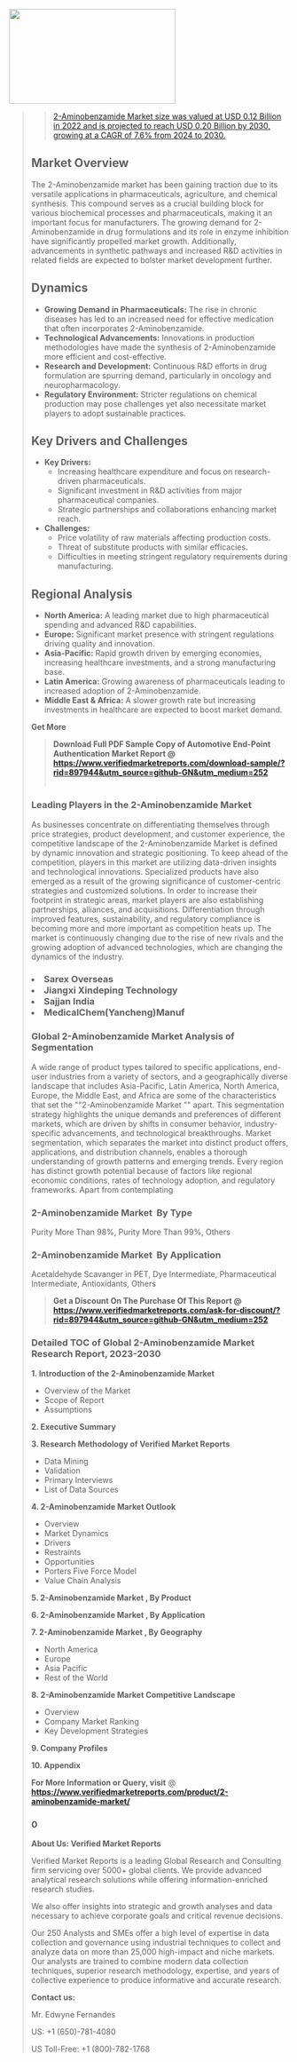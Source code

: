 <img src="https://ffe5etoiles.com/wp-content/uploads/2024/12/MST1-300x171.png" alt="" width="300" height="171" class="alignnone size-medium wp-image-20088" /><blockquote id="" class=""><a href="https://www.verifiedmarketreports.com/download-sample/?rid=870216&utm_source=github-GN&utm_medium=252" target="_blank"><blockquote id="" class=""><a href="https://www.verifiedmarketreports.com/download-sample/?rid=897944&utm_source=github-GN&utm_medium=252" target="_blank">2-Aminobenzamide Market size was valued at USD 0.12 Billion in 2022 and is projected to reach USD 0.20 Billion by 2030, growing at a CAGR of 7.6% from 2024 to 2030.</a></blockquote><p><h2>Market Overview</h2><p>The 2-Aminobenzamide market has been gaining traction due to its versatile applications in pharmaceuticals, agriculture, and chemical synthesis. This compound serves as a crucial building block for various biochemical processes and pharmaceuticals, making it an important focus for manufacturers. The growing demand for 2-Aminobenzamide in drug formulations and its role in enzyme inhibition have significantly propelled market growth. Additionally, advancements in synthetic pathways and increased R&D activities in related fields are expected to bolster market development further.</p><h2>Dynamics</h2><ul> <li><strong>Growing Demand in Pharmaceuticals:</strong> The rise in chronic diseases has led to an increased need for effective medication that often incorporates 2-Aminobenzamide.</li> <li><strong>Technological Advancements:</strong> Innovations in production methodologies have made the synthesis of 2-Aminobenzamide more efficient and cost-effective.</li> <li><strong>Research and Development:</strong> Continuous R&D efforts in drug formulation are spurring demand, particularly in oncology and neuropharmacology.</li> <li><strong>Regulatory Environment:</strong> Stricter regulations on chemical production may pose challenges yet also necessitate market players to adopt sustainable practices.</li></ul><h2>Key Drivers and Challenges</h2><ul> <li><strong>Key Drivers:</strong> <ul> <li>Increasing healthcare expenditure and focus on research-driven pharmaceuticals.</li> <li>Significant investment in R&D activities from major pharmaceutical companies.</li> <li>Strategic partnerships and collaborations enhancing market reach.</li> </ul> </li> <li><strong>Challenges:</strong> <ul> <li>Price volatility of raw materials affecting production costs.</li> <li>Threat of substitute products with similar efficacies.</li> <li>Difficulties in meeting stringent regulatory requirements during manufacturing.</li> </ul> </li></ul><h2>Regional Analysis</h2><ul> <li><strong>North America:</strong> A leading market due to high pharmaceutical spending and advanced R&D capabilities.</li> <li><strong>Europe:</strong> Significant market presence with stringent regulations driving quality and innovation.</li> <li><strong>Asia-Pacific:</strong> Rapid growth driven by emerging economies, increasing healthcare investments, and a strong manufacturing base.</li> <li><strong>Latin America:</strong> Growing awareness of pharmaceuticals leading to increased adoption of 2-Aminobenzamide.</li> <li><strong>Middle East & Africa:</strong> A slower growth rate but increasing investments in healthcare are expected to boost market demand.</li></ul><p><strong>Get More</strong></p></p><blockquote id="" class=""><strong>Download Full PDF Sample Copy of Automotive End-Point Authentication Market Report @ <a href="https://www.verifiedmarketreports.com/download-sample/?rid=897944&utm_source=github-GN&utm_medium=252" target="_blank">https://www.verifiedmarketreports.com/download-sample/?rid=897944&utm_source=github-GN&utm_medium=252</a></strong><br /><br /></blockquote><h3 id="" class="">Leading Players in the&nbsp;2-Aminobenzamide Market </h3><p>As businesses concentrate on differentiating themselves through price strategies, product development, and customer experience, the competitive landscape of the 2-Aminobenzamide Market is defined by dynamic innovation and strategic positioning. To keep ahead of the competition, players in this market are utilizing data-driven insights and technological innovations. Specialized products have also emerged as a result of the growing significance of customer-centric strategies and customized solutions. In order to increase their footprint in strategic areas, market players are also establishing partnerships, alliances, and acquisitions. Differentiation through improved features, sustainability, and regulatory compliance is becoming more and more important as competition heats up. The market is continuously changing due to the rise of new rivals and the growing adoption of advanced technologies, which are changing the dynamics of the industry.</p><h3 class=""><li>Sarex Overseas</li><li> Jiangxi Xindeping Technology</li><li> Sajjan India</li><li> MedicalChem(Yancheng)Manuf</h3><h3 id="" class="">Global&nbsp;2-Aminobenzamide Market Analysis of Segmentation</h3><p id="" class="">A wide range of product types tailored to specific applications, end-user industries from a variety of sectors, and a geographically diverse landscape that includes Asia-Pacific, Latin America, North America, Europe, the Middle East, and Africa are some of the characteristics that set the ""2-Aminobenzamide Market "" apart. This segmentation strategy highlights the unique demands and preferences of different markets, which are driven by shifts in consumer behavior, industry-specific advancements, and technological breakthroughs. Market segmentation, which separates the market into distinct product offers, applications, and distribution channels, enables a thorough understanding of growth patterns and emerging trends. Every region has distinct growth potential because of factors like regional economic conditions, rates of technology adoption, and regulatory frameworks. Apart from contemplating</p><h3 id="" class="">2-Aminobenzamide Market &nbsp;By Type</h3><p>Purity More Than 98%, Purity More Than 99%, Others</p><h3 id="" class="">2-Aminobenzamide Market &nbsp;By Application</h3><p class="">Acetaldehyde Scavanger in PET, Dye Intermediate, Pharmaceutical Intermediate, Antioxidants, Others</p><blockquote id="" class=""><strong>Get a Discount On The Purchase Of This Report @ <a href="https://www.verifiedmarketreports.com/download-sample/?rid=897944&utm_source=github-GN&utm_medium=252" target="_blank">https://www.verifiedmarketreports.com/ask-for-discount/?rid=897944&utm_source=github-GN&utm_medium=252</a></strong></blockquote><h3 id="" class="">Detailed TOC of Global 2-Aminobenzamide Market Research Report, 2023-2030</h3><p id="" class=""><strong>1. Introduction of the 2-Aminobenzamide Market </strong></p><ul><li>Overview of the Market</li><li>Scope of Report</li><li>Assumptions</li></ul><p id="" class=""><strong>2. Executive Summary</strong></p><p id="" class=""><strong>3. Research Methodology of Verified Market Reports</strong></p><ul><li>Data Mining</li><li>Validation</li><li>Primary Interviews</li><li>List of Data Sources</li></ul><p id="" class=""><strong>4. 2-Aminobenzamide Market Outlook</strong></p><ul><li>Overview</li><li>Market Dynamics</li><li>Drivers</li><li>Restraints</li><li>Opportunities</li><li>Porters Five Force Model</li><li>Value Chain Analysis</li></ul><p id="" class=""><strong>5. 2-Aminobenzamide Market , By Product</strong></p><p id="" class=""><strong>6. 2-Aminobenzamide Market , By Application</strong></p><p id="" class=""><strong>7. 2-Aminobenzamide Market , By Geography</strong></p><ul><li>North America</li><li>Europe</li><li>Asia Pacific</li><li>Rest of the World</li></ul><p id="" class=""><strong>8. 2-Aminobenzamide Market Competitive Landscape</strong></p><ul><li>Overview</li><li>Company Market Ranking</li><li>Key Development Strategies</li></ul><p id="" class=""><strong>9. Company Profiles</strong></p><p id="" class=""><strong>10. Appendix</strong></p><p><strong>For More Information or Query, visit</strong>&nbsp;@ <strong><a href="https://www.verifiedmarketreports.com/product/2-aminobenzamide-market/" target="_blank">https://www.verifiedmarketreports.com/product/2-aminobenzamide-market/</a></strong></p><h3 id="" class="">0</h3><p id="" class=""><strong>About Us: Verified Market Reports</strong></p><p id="" class="">Verified Market Reports is a leading Global Research and Consulting firm servicing over 5000+ global clients. We provide advanced analytical research solutions while offering information-enriched research studies.</p><p id="" class="">We also offer insights into strategic and growth analyses and data necessary to achieve corporate goals and critical revenue decisions.</p><p id="" class="">Our 250 Analysts and SMEs offer a high level of expertise in data collection and governance using industrial techniques to collect and analyze data on more than 25,000 high-impact and niche markets. Our analysts are trained to combine modern data collection techniques, superior research methodology, expertise, and years of collective experience to produce informative and accurate research.</p><p id="" class=""><strong>Contact us:</strong></p><p id="" class="">Mr. Edwyne Fernandes</p><p id="" class="">US: +1 (650)-781-4080</p><p id="" class="">US Toll-Free: +1 (800)-782-1768</p>
